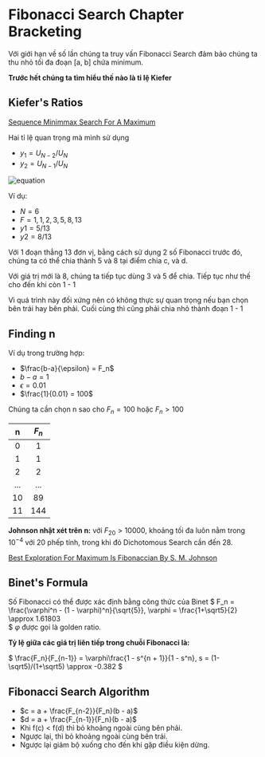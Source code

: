 
# Fibonacci Search Chapter Bracketing

Với giới hạn về số lần chúng ta truy vấn Fibonacci Search đảm bảo chúng ta thu nhỏ tối đa đoạn [a, b] chứa minimum.

**Trước hết chúng ta tìm hiểu thế nào là tỉ lệ Kiefer**

## Kiefer's Ratios
[Sequence Minimmax Search For A Maximum](https://www.ams.org/journals/proc/1953-004-03/S0002-9939-1953-0055639-3/S0002-9939-1953-0055639-3.pdf)

Hai tỉ lệ quan trọng mà mình sử dụng
- $y_1 = U_{N-2}/U_N$
- $y_2 = U_{N-1}/U_N$

![equation](https://latex.codecogs.com/svg.image?y_1%20=%20U_%7BN-2%7D/U_N)

Ví dụ:
- $N = 6$
- $F = 1, 1, 2, 3, 5, 8, 13$
- $y1 = 5/13$
- $y2 = 8/13$

Với 1 đoạn thẳng 13 đơn vị, bằng cách sử dụng 2 số Fibonacci trước đó, chúng ta có thể chia thành 5 và 8 tại điểm chia c, và d.

Với giá trị mới là 8, chúng ta tiếp tục dùng 3 và 5 để chia. Tiếp tục như thế cho đến khi còn 1 - 1

Vì quá trình này đối xứng nên có không thực sự quan trọng nếu bạn chọn bên trái hay bên phải. Cuối cùng thì cũng phải chia nhỏ thành đoạn 1 - 1

## Finding n
Ví dụ trong trường hợp:
- $\frac{b-a}{\epsilon} = F_n$
- $b-a=1$
- $\epsilon = 0.01$
- $\frac{1}{0.01} = 100$

Chúng ta cần chọn n sao cho $F_n = 100$ hoặc $F_n > 100$

| n | $F_n$ |
| :---: | :---: |
| 0 | 1 |
| 1 | 1 |
| 2 | 2 |
| ... | ... |
| 10 | 89 |
| 11 | 144 |

**Johnson nhật xét trên n:** với $F_{20} > 10000$, khoảng tối đa luôn nằm trong $10^{-4}$ với 20 phếp tính, trong khi đó Dichotomous Search cần đến 28.

[Best Exploration For Maximum Is Fibonaccian By S. M. Johnson](https://apps.dtic.mil/sti/pdfs/AD0224385.pdf)

## Binet's Formula
Số Fibonacci có thể được xác định bằng công thức của Binet
$
F_n = \frac{\varphi^n - (1 - \varphi)^n}{\sqrt{5}}, \varphi = \frac{1+\sqrt5}{2} \approx 1.61803  
$
$\varphi$ được gọi là golden ratio.

**Tỷ lệ giữa các giá trị liên tiếp trong chuỗi Fibonacci là:**

$
\frac{F_n}{F_{n-1}} = \varphi\frac{1 - s^{n + 1}}{1 - s^n}, s = (1-\sqrt5)/(1+\sqrt5) \approx -0.382
$


## Fibonacci Search Algorithm
- $c = a + \frac{F_{n-2}}{F_n}(b - a)$
- $d = a + \frac{F_{n-1}}{F_n}(b - a)$
- Khi f(c) < f(d) thì bỏ khoảng ngoài cùng bên phải.
- Ngược lại, thì bỏ khoảng ngoài cùng bên trái.  
- Ngược lại giảm bộ xuống cho đến khi gặp điều kiện dừng.